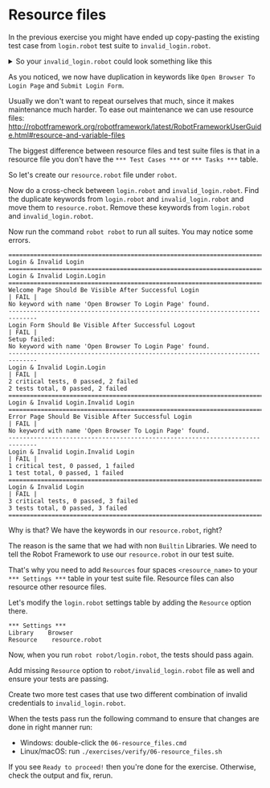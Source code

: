 # Resource files

In the previous exercise you might have ended up copy-pasting the
existing test case from `login.robot` test suite to `invalid_login.robot`.

<details>
    <summary>So your <code>invalid_login.robot</code> could look something like this</summary>

```robot
*** Settings ***
Library    Browser

*** Variables ***
${URL}=    http://localhost:7272
${USERNAME}=    demo
${PASSWORD}=    mode

*** Test Cases ***

Error Page Should Be Visible After Successful Login
    Open Browser To Login Page
    Enter Username    ${EMPTY}
    Enter Password    ${SPACE*2}
    Submit Login Form
    Verify That Error Page Is Visible

*** Keywords ***

Open Browser To Login Page
    New Browser    headless=${FALSE}
    New Page    ${URL}

Enter Username
    [Arguments]    ${username}
    Fill Text    id=username_field    ${username}

Enter Password
    [Arguments]    ${password}
    Fill Secret    id=password_field    $password

Submit Login Form
    Click    id=login_button

Verify That Error Page Is Visible
    Get Text    body    contains    Error Page
    Get Url    ==    ${URL}/error.html
    Get Title    ==    Error Page
```

</details>

As you noticed, we now have duplication in keywords like `Open Browser To Login Page` and `Submit Login Form`.

Usually we don't want to repeat ourselves that much, since it makes maintenance much harder.
To ease out maintenance we can use resource files:
http://robotframework.org/robotframework/latest/RobotFrameworkUserGuide.html#resource-and-variable-files

The biggest difference between resource files and test suite files is that in a resource file you don't have the
`*** Test Cases ***` or `*** Tasks ***` table.

So let's create our `resource.robot` file under `robot`.

Now do a cross-check between `login.robot` and `invalid_login.robot`. Find the duplicate keywords from
`login.robot` and `invalid_login.robot` and move them to `resource.robot`. Remove these keywords from
`login.robot` and `invalid_login.robot`.

Now run the command `robot robot` to run all suites. You may notice some errors.

```text
=============================================================================
Login & Invalid Login
==============================================================================
Login & Invalid Login.Login
==============================================================================
Welcome Page Should Be Visible After Successful Login                 | FAIL |
No keyword with name 'Open Browser To Login Page' found.
------------------------------------------------------------------------------
Login Form Should Be Visible After Successful Logout                   | FAIL |
Setup failed:
No keyword with name 'Open Browser To Login Page' found.
------------------------------------------------------------------------------
Login & Invalid Login.Login                                           | FAIL |
2 critical tests, 0 passed, 2 failed
2 tests total, 0 passed, 2 failed
==============================================================================
Login & Invalid Login.Invalid Login
==============================================================================
Error Page Should Be Visible After Successful Login                   | FAIL |
No keyword with name 'Open Browser To Login Page' found.
------------------------------------------------------------------------------
Login & Invalid Login.Invalid Login                                   | FAIL |
1 critical test, 0 passed, 1 failed
1 test total, 0 passed, 1 failed
==============================================================================
Login & Invalid Login                                                 | FAIL |
3 critical tests, 0 passed, 3 failed
3 tests total, 0 passed, 3 failed
==============================================================================
```

Why is that? We have the keywords in our `resource.robot`, right?

The reason is the same that we had with non `Builtin` Libraries. We need to tell the Robot Framework
to use our `resource.robot` in our test suite.

That's why you need to add `Resources` four spaces `<resource_name>` to your `*** Settings ***` table in
your test suite file. Resource files can also resource other resource files.

Let's modify the `login.robot` settings table by adding the `Resource` option there.

```robot
*** Settings ***
Library    Browser
Resource    resource.robot
```

Now, when you run `robot robot/login.robot`, the tests should pass again.

Add missing `Resource` option to `robot/invalid_login.robot` file as well and ensure your tests are passing.

Create two more test cases that use two different combination of invalid credentials to `invalid_login.robot`.

When the tests pass run the following command to ensure that changes are done in right manner run:

- Windows: double-click the `06-resource_files.cmd`
- Linux/macOS: run `./exercises/verify/06-resource_files.sh`

If you see `Ready to proceed!` then you're done for the exercise. Otherwise, check the output and fix, rerun.
